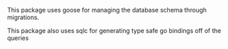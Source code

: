 This package uses goose for managing the database schema through migrations.

This package also uses sqlc for generating type safe go bindings off of the queries
